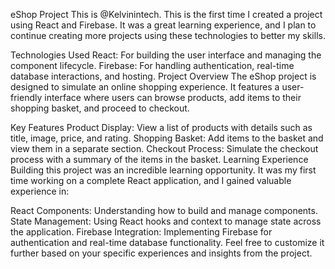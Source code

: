 eShop Project
This is @Kelvinintech. This is the first time I created a project using React and Firebase. It was a great learning experience, and I plan to continue creating more projects using these technologies to better my skills.

Technologies Used
React: For building the user interface and managing the component lifecycle.
Firebase: For handling authentication, real-time database interactions, and hosting.
Project Overview
The eShop project is designed to simulate an online shopping experience. It features a user-friendly interface where users can browse products, add items to their shopping basket, and proceed to checkout.

Key Features
Product Display: View a list of products with details such as title, image, price, and rating.
Shopping Basket: Add items to the basket and view them in a separate section.
Checkout Process: Simulate the checkout process with a summary of the items in the basket.
Learning Experience
Building this project was an incredible learning opportunity. It was my first time working on a complete React application, and I gained valuable experience in:

React Components: Understanding how to build and manage components.
State Management: Using React hooks and context to manage state across the application.
Firebase Integration: Implementing Firebase for authentication and real-time database functionality.
Feel free to customize it further based on your specific experiences and insights from the project.
